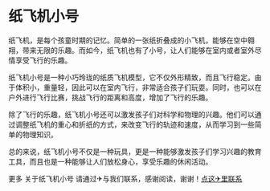 # 纸飞机小号

纸飞机，是每个孩童时期的记忆。简单的一张纸折叠成的小飞机，能够在空中翱翔，带来无限的乐趣。而如今，纸飞机也有了小号，让人们能够在室内或者室外尽情享受飞行的乐趣。

纸飞机小号是一种小巧玲珑的纸质飞机模型，它不仅外形精致，而且飞行稳定。由于体积小，重量轻，因此可以在室内飞行，非常适合孩子们玩耍。同时，也可以在户外进行飞行比赛，挑战飞行的距离和高度，增加了飞行的乐趣。

除了飞行的乐趣，纸飞机小号还可以激发孩子们对科学和物理的兴趣。他们可以通过调整纸飞机的重心和折纸的方式，来改变飞行的轨迹和速度，从而学习到一些简单的物理知识。

总的来说，纸飞机小号不仅是一种玩具，更是一种能够激发孩子们学习兴趣的教育工具，而且也是一种能够让人们放松身心，享受乐趣的休闲活动。

更多 关于纸飞机小号 请通过✈与我们联系，感谢阅读，谢谢！[点这✈里联系](https://1.k02.cc)